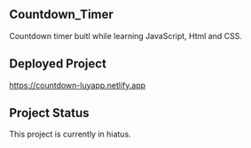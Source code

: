 ## Countdown_Timer

Countdown timer buitl while learning JavaScript, Html and CSS.

## Deployed Project

https://countdown-luyapp.netlify.app

## Project Status
This project is currently in hiatus.
